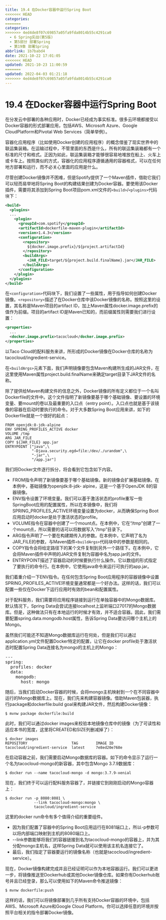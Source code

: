 ```yaml
---
title: 19.4 在Docker容器中运行Spring Boot
<<<<<<< HEAD
categories:
=======
categories: 
>>>>>>> 4ed4de8f07c69857a05fa9fda8014b55c4291ca0
  - 6 Spring实战(第5版)
  - 第5部分 部署Spring
  - 第19章 部署Spring
abbrlink: 1b7babd4
date: 2021-10-22 17:01:05
<<<<<<< HEAD
updated: 2021-10-23 11:00:59
=======
updated: 2022-04-03 01:21:18
>>>>>>> 4ed4de8f07c69857a05fa9fda8014b55c4291ca0
---
```

# 19.4 在Docker容器中运行Spring Boot
在分发云中部署的各种应用时，Docker已经成为事实标准。很多云环境都接受以Docker容器的形式部署应用，包括AWS、Microsoft Azure、Google CloudPlatform和Pivotal Web Services（简单举例）。

容器化应用程序（比如使用Docker创建的应用程序）的概念借鉴了现实世界中的联运集装箱。在运输过程中，不管里面的东西是什么，所有的联运集装箱都有一个标准的尺寸和格式。正因为如此，联运集装箱才能够很容易地堆放在船上、火车上或卡车上。按照类似的方式，容器化的应用程序遵循通用的容器格式，可以在任何地方部署和运行，而不必关心里面的应用是什么。

尽管创建Docker镜像并不困难，但是Spotify提供了一个Maven插件，借助它我们可以轻而易举地将Spring Boot的构建结果创建为Docker容器。要使用该Docker插件，需要将其添加到Spring Boot项目pom.xml文件的`<build>`/`<plugins>`代码块下：

```xml
<build>
  <plugins>
  ...
    <plugin>
      <groupId>com.spotify</groupId>
      <artifactId>dockerfile-maven-plugin</artifactId>
      <version>1.4.3</version>
      <configuration>
        <repository>
          ${docker.image.prefix}/${project.artifactId}
        </repository>
        <buildArgs>
          <JAR_FILE>target/${project.build.finalName}.jar</JAR_FILE>
        </buildArgs>
      </configuration>
    </plugin>
  </plugins>
</build>
```

在`<configuration>`代码块下，我们设置了一些属性，用于指导如何创建Docker镜像。`<repository>`描述了在Docker仓库中该Docker镜像的名称。按照这里的设置，其名称是Maven项目的artifact ID，加上Maven属性docker.image.prefix的值作为前缀。项目的artifact ID是Maven已知的，而前缀属性则需要我们进行设置：

```xml
<properties>
  ...
  <docker.image.prefix>tacocloud</docker.image.prefix>
</properties>
```

以Taco Cloud的配料服务来讲，所形成的Docker镜像在Docker仓库的名称为tacocloud/ingredient-service。

在`<buildArgs>`元素下面，我们声明镜像要包含Maven构建所生成的JAR文件，在这里使用Maven属性project.build.finalName来确定target目录下JAR文件的名称。

除了提供给Maven构建文件的信息之外，Docker镜像的所有定义都位于一个名叫Dockerfile的文件中。这个文件指明了新镜像要基于哪个基础镜像、要设置的环境变量、要mount的卷以及最重要的入口点（entry point）。入口点也就是基于该镜像的容器在启动时要执行的命令。对于大多数Spring Boot应用来讲，如下的Dockerfile就是一个很好的起点：

```
FROM openjdk:8-jdk-alpine
ENV SPRING_PROFILES_ACTIVE docker
VOLUME /tmp
ARG JAR_FILE
COPY ${JAR_FILE} app.jar
ENTRYPOINT ["java",\
            "-Djava.security.egd=file:/dev/./urandom",\
            "-jar",\
            "/app.jar"]
```

我们将Docker文件逐行拆分，将会看到它包含如下内容。


- FROM指令声明了新镜像要基于哪个基础镜像。新的镜像会扩展基础镜像。在本例中，基础镜像为openjdk:8-jdk- alpine，这是一个基于OpenJDK 8的容器镜像。
- ENV指令设置了环境变量。我们可以基于激活状态的profile重写一些SpringBoot应用的配置属性，所以在本镜像中，我们将SPRING_PROFILES_ACTIVE环境变量设置为docker，从而确保Spring Boot应用启动时docker是处于激活状态的profile。
- VOLUME指令在容器中创建了一个mount点。在本例中，它在“/tmp”创建了一个mount点，所以需要的话可以将数据写入“/tmp”目录下。
- ARG指令声明了一个要在构建期传入的参数。在本例中，它声明了名为JAR_FILE的参数，与Maven插件`<buildArgs>`代码块中的参数是相同的。
- COPY指令会将给定路径下的某个文件复制到另外一个路径下。在本例中，它会将Maven插件中声明的JAR文件复制为容器中名为app.jar的文件。
- ENTRYPOINT描述了容器启动的时候要执行什么操作。它以数组的形式指定了要执行的命令行。在本例中，它使用java命令来运行可执行的app.jar。

我们着重介绍一下ENV指令。在任何包含Spring Boot应用程序的容器镜像中设置SPRING_PROFILES_ACTIVE环境变量通常都是一个好办法。这样的话，我们可以配置一些仅在Docker下运行应用时有效的bean和配置属性。

对于配料服务，我们需要将应用程序链接到运行在单独容器中的Mongo数据库。默认情况下，Spring Data会尝试连接localhost上监听端口27017的Mongo数据库。但是，这种做法只有在本地运行的时候才有效，并不适合容器。因此，我们需要配置spring.data.mongodb.host属性，告诉Spring Data要访问哪个主机上的Mongo。

虽然我们可能还不知道Mongo数据库运行在何处，但是我们可以通过application.yml文件配置Docker特定的配置，让它在docker profile处于激活状态时配置Spring Data连接名为mongo的主机上的Mongo：

<pre>
&#45;&#45;&#45;
spring:
  profiles: docker
  data:
    mongodb:
      host: mongo
</pre>

随后，当我们启动Docker容器的时候，会将mongo主机映射到一个在不同容器中运行的Mongo数据库上。现在，我们先来构建容器镜像。借助Maven包装器，执行package和dockerfile:build goal来构建JAR文件，然后构建Docker镜像：

```
$ mvnw package dockerfile:build
```

此时，我们可以通过docker images来校验本地镜像仓库中的镜像（为了可读性和适应本书的宽度，这里将CREATED和SIZE列删减掉了）：

```
$ docker images
REPOSITORY                    TAG        IMAGE ID
tacocloud/ingredient-service  latest     7e8ed20e768e
```

在启动容器之前，我们需要启动Mongo数据库的容器。如下的命令显示了运行一个名为tacocloud-mongo的新容器，其中包含Mongo 3.7.9数据库：

```
$ docker run --name tacocloud-mongo -d mongo:3.7.9-xenial
```

现在，我们终于可以运行配料服务容器了，并链接它到刚刚启动的Mongo容器上：

```
$ docker run -p 8080:8081 \
             --link tacocloud-mongo:mongo \
             tacocloud/ingredient-service
```

这里的docker run命令有多个值得介绍的重要组件。


- 因为我们配置了容器中的Spring Boot应用运行在8081端口上，所以-p参数可以将内部端口映射到主机的8080端口上。
- --link参数能够将我们的容器链接到名为tacocloud-mongo的容器上，并为其分配mongo主机名，这样Spring Data就可以使用该主机名连接它了。
- 最后，我们指定了容器要运行的镜像名称（也就是tacocloud/ingredient-service）。

现在，Docker镜像构建完成并且已经证明可以作为本地容器运行。我们可以更进一步，将镜像推送至Dockerhub或其他Docker镜像仓库。如果你有Dockerhub账号并且已经登录，那么可以使用如下的Maven命令推送镜像：

```
$ mvnw dockerfile:push
```

这样的话，我们可以将镜像部署到几乎所有支持Docker容器的环境中，包括AWS、Microsoft Azure和Google Cloud Platform。你可以选择任意的环境并按照平台相关的指令部署Docker镜像。

